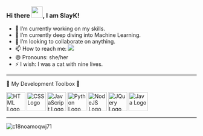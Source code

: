 ### Hi there <img src="https://raw.githubusercontent.com/MartinHeinz/MartinHeinz/master/wave.gif" width="30px">, I am SlayK!


- 🔭 I’m currently working on my skills.
- 🌱 I’m currently deep diving into Machine Learning.
- 👯 I’m looking to collaborate on anything.
- 📫 How to reach me: [![](https://i.stack.imgur.com/gVE0j.png)](https://www.linkedin.com/in/kriti-singh-113547200/)
&nbsp;
- 😄 Pronouns: she/her
- ⚡ I wish: I was a cat with nine lives.


---


🧰 My Development Toolbox 🧰

<img src="https://cdn.worldvectorlogo.com/logos/html5.svg" alt="HTML Logo" width="50" height="50"/> <img src="https://cdn.worldvectorlogo.com/logos/css-3.svg" alt="CSS Logo" width="50" height="50"/> <img src="https://cdn.worldvectorlogo.com/logos/logo-javascript.svg" alt="JavaScript Logo" width="50" height="50"/>   <img src="https://cdn.worldvectorlogo.com/logos/python-3.svg" alt="Python Logo" width="50" height="50"/>   <img src="https://cdn.worldvectorlogo.com/logos/nodejs-1.svg" alt="NodeJS Logo" width="50" height="50"/>   <img src="https://cdn.worldvectorlogo.com/logos/jquery-2.svg" alt="JQuery Logo" width="50" height="50"/> <img src="https://cdn.worldvectorlogo.com/logos/java-4.svg" alt="Java Logo" width="50" height="50"/> 


---
![c18noamoqwj71](https://user-images.githubusercontent.com/68421513/133886674-4783ca6c-df26-42d7-b83a-6976d1c05234.gif)

<!--
**slayk/slayk** is a ✨ _special_ ✨ repository because its `README.md` (this file) appears on your GitHub profile.

Here are some ideas to get you started:

- 🔭 I’m currently working on ...
- 🌱 I’m currently learning ...
- 👯 I’m looking to collaborate on ...
- 🤔 I’m looking for help with ...
- 💬 Ask me about ...
- 📫 How to reach me: ...
- 😄 Pronouns: ...
- ⚡ Fun fact: ...
-->
